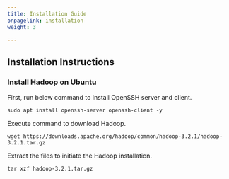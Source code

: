 ```yaml
---
title: Installation Guide
onpagelink: installation
weight: 3

---
```


Installation Instructions
-------------------------

### Install Hadoop on Ubuntu

First, run below command to install OpenSSH server and client.

 ```
sudo apt install openssh-server openssh-client -y
```

Execute command to download Hadoop.

 ```
wget https://downloads.apache.org/hadoop/common/hadoop-3.2.1/hadoop-3.2.1.tar.gz
```

Extract the files to initiate the Hadoop installation.

 ```
tar xzf hadoop-3.2.1.tar.gz
```